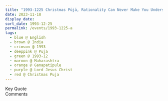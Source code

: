 ```yaml
---
title: "1993-1225 Christmas Pūjā, Rationality Can Never Make You Understand Divinity, Gaṇapatīpuḷe, Maharashtra, India"
date: 2023-11-18
display_date: 
sort_date: 1993-12-25
permalink: /events/1993-1225-a
tags:
  - blue @ English
  - brown @ India
  - crimson @ 1993
  - deeppink @ Puja
  - green @ 1993-12
  - maroon @ Maharashtra
  - orange @ Ganapatipule
  - purple @ Lord Jesus Christ
  - red @ Christmas Puja  
---
```


<wave-list>
  <list-title color="green" width="75">Key Quote</list-title>
  <list-item color="BlanchedAlmond"  width="200"></list-item>
  <list-item color="Lavender"></list-item>
  <list-item color="BlanchedAlmond"></list-item>
</wave-list>

<br>

<wave-list>
  <list-title color="green" width="75">Comments</list-title>
  <list-item color="BlanchedAlmond"  width="200"></list-item>
  <list-item color="Lavender"></list-item>
  <list-item color="BlanchedAlmond"></list-item>
</wave-list>
